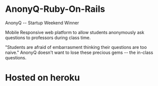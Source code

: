 # AnonyQ-Ruby-On-Rails

AnonyQ -- Startup Weekend Winner

Mobile Responsive web platform  to allow students anonymously ask questions to professors during class time.

"Students are afraid of embarrasment thinking their questions are too naive." 
AnonyQ doesn't want to lose these precious gems -- the in-class questions.

# Hosted on heroku
